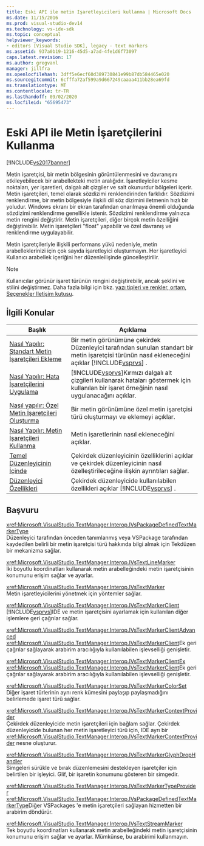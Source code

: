 ```yaml
---
title: Eski API ile metin Işaretleyicileri kullanma | Microsoft Docs
ms.date: 11/15/2016
ms.prod: visual-studio-dev14
ms.technology: vs-ide-sdk
ms.topic: conceptual
helpviewer_keywords:
- editors [Visual Studio SDK], legacy - text markers
ms.assetid: 937a0b19-1216-45d5-a7ad-4fe1d6f73097
caps.latest.revision: 17
ms.author: gregvanl
manager: jillfra
ms.openlocfilehash: 3dff5e6ecf60d389730841e99b87db584465e020
ms.sourcegitcommit: 6cfffa72af599a9d667249caaaa411bb28ea69fd
ms.translationtype: MT
ms.contentlocale: tr-TR
ms.lasthandoff: 09/02/2020
ms.locfileid: "65695473"
---
```

# <a name="using-text-markers-with-the-legacy-api"></a>Eski API ile Metin İşaretçilerini Kullanma
[!INCLUDE[vs2017banner](../includes/vs2017banner.md)]

Metin işaretçisi, bir metin bölgesinin görüntülenmesini ve davranışını etkileyebilecek bir arabellekteki metin aralığıdır. İşaretleyiciler kesme noktaları, yer işaretleri, dalgalı alt çizgiler ve salt okunurdur bölgeleri içerir. Metin işaretçileri, temel olarak sözdizimi renklendirinden farklıdır. Sözdizimi renklendirme, bir metin bölgesiyle ilişkili dil söz dizimini iletmenin hızlı bir yoludur. Windows ekranı bir ekran tarafından onarılmaya önemli olduğunda sözdizimi renklendirme genellikle istenir. Sözdizimi renklendirme yalnızca metin rengini değiştirir. Metin işaretçileri, diğer birçok metin özelliğini değiştirebilir. Metin işaretçileri "float" yapabilir ve özel davranış ve renklendirme uygulayabilir.  
  
 Metin işaretçileriyle ilişkili performans yükü nedeniyle, metin arabelleklerinizi için çok sayıda işaretleyici oluşturmayın. Her işaretleyici Kullanıcı arabellek içeriğini her düzenleilişinde güncelleştirilir.  
  
> [!NOTE]
> Kullanıcılar görünür işaret türünün rengini değiştirebilir, ancak şeklini ve stilini değiştirmez. Daha fazla bilgi için bkz. [yazı tipleri ve renkler, ortam, Seçenekler Iletişim kutusu](../ide/reference/fonts-and-colors-environment-options-dialog-box.md).  
  
## <a name="related-topics"></a>İlgili Konular  
  
|Başlık|Açıklama|  
|-----------|-----------------|  
|[Nasıl Yapılır: Standart Metin İşaretçileri Ekleme](../extensibility/how-to-add-standard-text-markers.md)|Bir metin görünümüne çekirdek Düzenleyici tarafından sunulan standart bir metin işaretçisi türünün nasıl ekleneceğini açıklar [!INCLUDE[vsprvs](../includes/vsprvs-md.md)] .|  
|[Nasıl Yapılır: Hata İşaretçilerini Uygulama](../extensibility/how-to-implement-error-markers.md)|[!INCLUDE[vsprvs](../includes/vsprvs-md.md)]Kırmızı dalgalı alt çizgileri kullanarak hataları göstermek için kullanılan bir işaret örneğinin nasıl uygulanacağını açıklar.|  
|[Nasıl yapılır: Özel Metin İşaretçileri Oluşturma](../extensibility/how-to-create-custom-text-markers.md)|Bir metin görünümüne özel metin işaretçisi türü oluşturmayı ve eklemeyi açıklar.|  
|[Nasıl Yapılır: Metin İşaretçileri Kullanma](../extensibility/how-to-use-text-markers.md)|Metin işaretlerinin nasıl ekleneceğini açıklar.|  
|[Temel Düzenleyicinin İçinde](../extensibility/inside-the-core-editor.md)|Çekirdek düzenleyicinin özelliklerini açıklar ve çekirdek düzenleyicinin nasıl özelleştirileceğine ilişkin ayrıntıları sağlar.|  
|[Düzenleyici Özellikleri](https://msdn.microsoft.com/bdac940d-1f14-4019-a01f-fd0bb3dc7198)|Çekirdek düzenleyicide kullanılabilen özellikleri açıklar [!INCLUDE[vsprvs](../includes/vsprvs-md.md)] .|  
  
## <a name="reference"></a>Başvuru  
 <xref:Microsoft.VisualStudio.TextManager.Interop.IVsPackageDefinedTextMarkerType>  
 Düzenleyici tarafından önceden tanımlanmış veya VSPackage tarafından kaydedilen belirli bir metin işaretçisi türü hakkında bilgi almak için Tekdüzen bir mekanizma sağlar.  
  
 <xref:Microsoft.VisualStudio.TextManager.Interop.IVsTextLineMarker>  
 İki boyutlu koordinatları kullanarak metin arabelleğindeki metin işaretçisinin konumunu erişim sağlar ve ayarlar.  
  
 <xref:Microsoft.VisualStudio.TextManager.Interop.IVsTextMarker>  
 Metin işaretleyicilerini yönetmek için yöntemler sağlar.  
  
 <xref:Microsoft.VisualStudio.TextManager.Interop.IVsTextMarkerClient>  
 [!INCLUDE[vsprvs](../includes/vsprvs-md.md)]IDE ve metin işaretçisini ayarlamak için kullanılan diğer işlemlere geri çağrılar sağlar.  
  
 <xref:Microsoft.VisualStudio.TextManager.Interop.IVsTextMarkerClientAdvanced>  
 <xref:Microsoft.VisualStudio.TextManager.Interop.IVsTextMarkerClient>Ek geri çağrılar sağlayarak arabirim aracılığıyla kullanılabilen işlevselliği genişletir.  
  
 <xref:Microsoft.VisualStudio.TextManager.Interop.IVsTextMarkerClientEx>  
 <xref:Microsoft.VisualStudio.TextManager.Interop.IVsTextMarkerClient>Ek geri çağrılar sağlayarak arabirim aracılığıyla kullanılabilen işlevselliği genişletir.  
  
 <xref:Microsoft.VisualStudio.TextManager.Interop.IVsTextMarkerColorSet>  
 Diğer işaret türlerinin aynı renk kümesini paylaşıp paylaşmadığını belirlemede işaret türü sağlar.  
  
 <xref:Microsoft.VisualStudio.TextManager.Interop.IVsTextMarkerContextProvider>  
 Çekirdek düzenleyicide metin işaretçileri için bağlam sağlar. Çekirdek düzenleyicide bulunan her metin işaretleyici türü için, IDE ayrı bir <xref:Microsoft.VisualStudio.TextManager.Interop.IVsTextMarkerContextProvider> nesne oluşturur.  
  
 <xref:Microsoft.VisualStudio.TextManager.Interop.IVsTextMarkerGlyphDropHandler>  
 Simgeleri sürükle ve bırak düzenlemesini destekleyen işaretçiler için belirtilen bir işleyici. Glif, bir işaretin konumunu gösteren bir simgedir.  
  
 <xref:Microsoft.VisualStudio.TextManager.Interop.IVsTextMarkerTypeProvider>  
 <xref:Microsoft.VisualStudio.TextManager.Interop.IVsPackageDefinedTextMarkerType>Diğer VSPackages 'e metin işaretçileri sağlayan hizmetten bir arabirim döndürür.  
  
 <xref:Microsoft.VisualStudio.TextManager.Interop.IVsTextStreamMarker>  
 Tek boyutlu koordinatları kullanarak metin arabelleğindeki metin işaretçisinin konumunu erişim sağlar ve ayarlar. Mümkünse, bu arabirimi kullanmayın.
